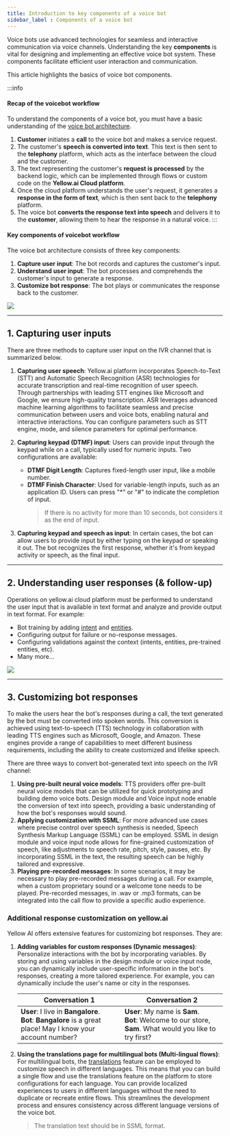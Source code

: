 ```yaml
---
title: Introduction to key components of a voice bot
sidebar_label : Components of a voice bot
---
```


Voice bots use advanced technologies for seamless and interactive communication via voice channels. Understanding the key **components** is vital for designing and implementing an effective voice bot system. These components facilitate efficient user interaction and communication.

This article highlights the basics of voice bot components. 


:::info
#### Recap of the voicebot workflow

To understand the components of a voice bot, you must have a basic understanding of the [voice bot architecture](https://docs.yellow.ai/docs/cookbooks/voice-as-channel/voicearchitecture#2-workflow-of-a-voice-bot). 

1. **Customer** initiates a **call** to the voice bot and makes a service request.
2. The customer's **speech is converted into text**. This text is then sent to the **telephony** platform, which acts as the interface between the cloud and the customer.
3. The text representing the customer's **request is processed** by the backend logic, which can be implemented through flows or custom code on the **Yellow.ai Cloud platform**.
4. Once the cloud platform understands the user's request, it generates a **response in the form of text**, which is then sent back to the **telephony** platform.
5. The voice bot **converts the response text into speech** and delivers it to the **customer**, allowing them to hear the response in a natural voice.
:::

#### Key components of voicebot workflow


The voice bot architecture consists of three key components:

1. **Capture user input**: The bot records and captures the customer's input.
2. **Understand user input**: The bot processes and comprehends the customer's input to generate a response.
3. **Customize bot response**: The bot plays or communicates the response back to the customer.


![](https://hackmd.io/_uploads/Hyp_msJBn.png)



----


## 1. Capturing user inputs

There are three methods to capture user input on the IVR channel that is summarized below.

1. **Capturing user speech**: Yellow.ai platform incorporates Speech-to-Text (STT) and Automatic Speech Recognition (ASR) technologies for accurate transcription and real-time recognition of user speech. Through partnerships with leading STT engines like Microsoft and Google, we ensure high-quality transcription. ASR leverages advanced machine learning algorithms to facilitate seamless and precise communication between users and voice bots, enabling natural and interactive interactions. You can configure parameters such as STT engine, mode, and silence parameters for optimal performance.

2. **Capturing keypad (DTMF) input**: Users can provide input through the keypad while on a call, typically used for numeric inputs. Two configurations are available:
    - **DTMF Digit Length**: Captures fixed-length user input, like a mobile number.
    - **DTMF Finish Character**: Used for variable-length inputs, such as an application ID. Users can press "*" or "#" to indicate the completion of input.
        > If there is no activity for more than 10 seconds, bot considers it as the end of input.

3. **Capturing keypad and speech as input**: In certain cases, the bot can allow users to provide input by either typing on the keypad or speaking it out. The bot recognizes the first response, whether it's from keypad activity or speech, as the final input.



--------


## 2. Understanding user responses (& follow-up)

Operations on yellow.ai cloud platform must be performed to understand the user input that is available in text format and analyze and provide output in text format. For example: 

- Bot training by adding [intent](https://docs.yellow.ai/docs/platform_concepts/studio/train/intents) and [entities](https://docs.yellow.ai/docs/platform_concepts/studio/train/entities).
- Configuring output for failure or no-response messages. 
- Configuring validations against the context (intents, entities, pre-trained entities, etc). 
- Many more...


![](https://hackmd.io/_uploads/r1kLKoyHh.png)


------

## 3. Customizing bot responses 

To make the users hear the bot's responses during a call, the text generated by the bot must be converted into spoken words. This conversion is achieved using text-to-speech (TTS) technology in collaboration with leading TTS engines such as Microsoft, Google, and Amazon. These engines provide a range of capabilities to meet different business requirements, including the ability to create customized and lifelike speech.

There are three ways to convert bot-generated text into speech on the IVR channel:

1. **Using pre-built neural voice models**: TTS providers offer pre-built neural voice models that can be utilized for quick prototyping and building demo voice bots. Design module and Voice input node enable the conversion of text into speech, providing a basic understanding of how the bot's responses would sound.
2. **Applying customization with SSML**: For more advanced use cases where precise control over speech synthesis is needed, Speech Synthesis Markup Language (SSML) can be employed. SSML in design module and voice input node allows for fine-grained customization of speech, like adjustments to speech rate, pitch, style, pauses, etc. By incorporating SSML in the text, the resulting speech can be highly tailored and expressive.
3. **Playing pre-recorded messages**: In some scenarios, it may be necessary to play pre-recorded messages during a call. For example, when a custom proprietary sound or a welcome tone needs to be played. Pre-recorded messages,  in .wav or .mp3 formats, can be integrated into the call flow to provide a specific audio experience.


### Additional response customization on yellow.ai

Yellow AI offers extensive features for customizing bot responses. They are:

1. **Adding variables for custom responses (Dynamic messages)**: Personalize interactions with the bot by incorporating variables. By storing and using variables in the design module or voice input node, you can dynamically include user-specific information in the bot's responses, creating a more tailored experience. For example, you can dynamically include the user's name or city in the responses.

    | Conversation 1 | Conversation 2 |
    | -------- | -------- |
    | **User**: I live in **Bangalore**. <br/> **Bot**: **Bangalore** is a great place! May I know your account number? | **User**: My name is **Sam**. <br/> **Bot**: Welcome to our store, **Sam**. What would you like to try first?      |


2. **Using the translations page for multilingual bots (Multi-lingual flows)**: For multilingual bots, the [translations](https://docs.yellow.ai/docs/platform_concepts/studio/build/localization) feature can be employed to customize speech in different languages. This means that you can build a single flow and use the translations feature on the platform to store configurations for each language. You can provide localized experiences to users in different languages without the need to duplicate or recreate entire flows. This streamlines the development process and ensures consistency across different language versions of the voice bot.
    > The translation text should be in SSML format. 


